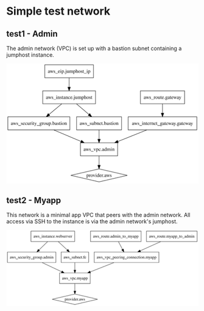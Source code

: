 # Simple test network

## test1 - Admin

The admin network (VPC) is set up with a bastion subnet containing a jumphost instance.

![admin resources](https://raw.githubusercontent.com/boynton/hacks/master/terratest/admin.svg)

## test2 - Myapp

This network is a minimal app VPC that peers with the admin network. All access via SSH to the
instance is via the admin network's jumphost.

![myapp resources](https://github.com/boynton/hacks/blob/master/terratest/myapp.svg)
